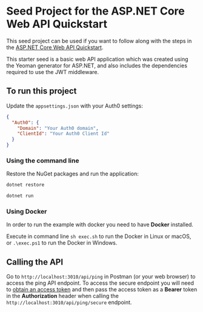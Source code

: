 # Seed Project for the ASP.NET Core Web API Quickstart

This seed project can be used if you want to follow along with the steps in the [ASP.NET Core Web API Quickstart](https://auth0.com/docs/quickstart/backend/aspnet-core-webapi).

This starter seed is a basic web API application which was created using the Yeoman generator for ASP.NET, and also includes  the dependencies required to use the JWT middleware.

## To run this project

Update the `appsettings.json` with your Auth0 settings:

```json
{
  "Auth0": {
    "Domain": "Your Auth0 domain",
    "ClientId": "Your Auth0 Client Id"
  } 
}
```

### Using the command line

Restore the NuGet packages and run the application:

```bash
dotnet restore

dotnet run
```

### Using Docker

In order to run the example with docker you need to have **Docker** installed.

Execute in command line `sh exec.sh` to run the Docker in Linux or macOS, or `.\exec.ps1` to run the Docker in Windows.

## Calling the API

Go to `http://localhost:3010/api/ping` in Postman (or your web browser) to access the ping API endpoint. To access the secure endpoint you will need to [obtain an access token](https://auth0.com/docs/tokens/access-token#how-to-get-an-access-token) and then pass the access token as a **Bearer** token in the **Authorization** header when calling the `http://localhost:3010/api/ping/secure` endpoint.